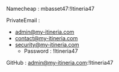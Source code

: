 Namecheap : 
mbasset47:!Itineria47

PrivateEmail : 

- admin@my-itineria.com
- contact@my-itineria.com
- security@my-itineria.com
    - Password : !Itineria47

GitHub : 
admin@my-itineria.com:!Itineria47
